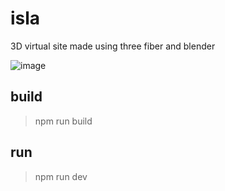 # isla

3D virtual site made using three fiber and blender

![image](https://github.com/rexmalebka/isla/assets/17996715/0cfd7b88-3257-429e-b3e5-8310b2cd537c)


## build

> npm run build

## run 

> npm run dev
